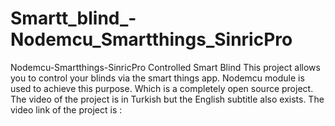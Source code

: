 # Smartt_blind_-Nodemcu_Smartthings_SinricPro
Nodemcu-Smartthings-SinricPro Controlled Smart Blind 
This project allows you to control your blinds via the smart things app. Nodemcu module is used to achieve this purpose.
Which is a completely open source project. The video of the project is in Turkish but the English subtitle also exists. 
The video link of the project is  : 
